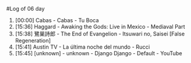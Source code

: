 #Log of 06 day

1. [00:00] Cabas - Cabas - Tu Boca
1. [15:36] Haggard - Awaking the Gods: Live in Mexico - Mediaval Part
1. [15:38] 鷺巣詩郎 - The End of Evangelion - Itsuwari no, Saisei [False Regeneration]
1. [15:41] Austin TV - La última noche del mundo - Rucci
1. [15:45] [unknown] - unknown - Django Django - Default - YouTube
